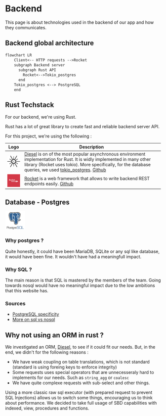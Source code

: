 # Backend

This page is about technologies used in the backend of our app and how they communicates.

## Backend global architecture

```mermaid
flowchart LR
    Client<-- HTTP requests -->Rocket
    subgraph Backend server
      subgraph Rust API
        Rocket<-->Tokio_postgres
      end
    Tokio_postgres <--> PostgreSQL
    end
```

<!-- ## Host server -->
<!-- @TODO define production server -->

## Rust Techstack

For our backend, we're using Rust.

Rust has a lot of great library to create fast and reliable backend server API.

For this project, we're using the following :

|Logo|Description|
|-|-|
|<img style="width:4rem" src="assets/tokio.png">|[Diesel](https://tokio.rs/) is on of the most popular asynchronous environment implementation for Rust. It is widly implemented in many other library (Rocket uses tokio). More specifically, for the database queries, we used [tokio_postgres](https://docs.rs/tokio-postgres/latest/tokio_postgres/). [Github](https://github.com/sfackler/rust-postgres)
|<img style="width:4rem" src="assets/rocket.png">|[Rocket](https://rocket.rs/) is a web framework that allows to write backend REST endpoints easily. [Github](https://github.com/SergioBenitez/Rocket)

## Database - Postgres

<img style="width:4rem" src="assets/postgres.png">

### Why postgres ?

Quite honestly, it could have been MariaDB, SQLite or any sql like database, it would have been fine. It wouldn't have had a meaningfull impact.

### Why SQL ?

The main reason is that SQL is mastered by the members of the team. Going towards nosql would have no meaningful impact due to the low ambitions that this website has.

### Sources
- [PostgreSQL specificity](https://www.postgresql.org/about/)
- [More on sql vs nosql](https://www.mongodb.com/compare/mongodb-postgresql)

## Why not using an ORM in rust ?

We investigated an ORM, [Diesel](https://diesel.rs/), to see if it could fit our needs. But, in the end, we didn't for the following reasons :

- We have weak coupling on table translations, which is not standard (standard is using foreing keys to enforce integrity)
- Some requests uses special operators that are unnecesseraly hard to implements for our needs. Such as `string_agg` or `coalesc`
- We have quite complexe requests with sub-select and other things.

Using a more classic raw sql executor (with prepared request to prevent SQL Injections) allows us to switch some things, encouraging us to think about performance. We decided to take full usage of SBD capabilities with indexed, view, procedures and functions.